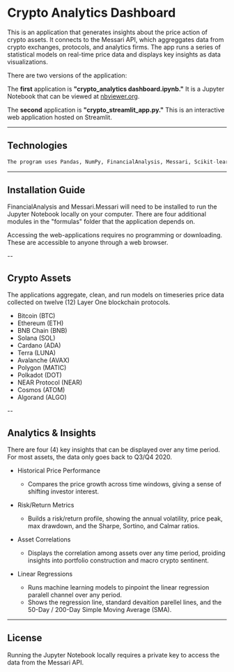 # Crypto Analytics Dashboard

This is an application that generates insights about the price action of crypto assets. It connects to the Messari API, which aggreggates data from crypto exchanges, protocols, and analytics firms. The app runs a series of statistical models on real-time price data and displays key insights as data visualizations.

There are two versions of the application:

The **first** application is **"crypto_analytics dashboard.ipynb."** It is a Jupyter Notebook that can be viewed at [nbviewer.org](https://nbviewer.org/github/Pac1226/Crypto-Analytics-Dashboard/blob/main/crypto_analytics_dashboard.ipynb).

The **second** application is **"crypto_streamlit_app.py."** This is an interactive web application hosted on Streamlit.

---

## Technologies

```python
The program uses Pandas, NumPy, FinancialAnalysis, Messari, Scikit-learn, hvPlot, Matplotlib, and sevaral custom built functions. 
```

---

## Installation Guide

FinancialAnalysis and Messari.Messari will need to be installed to run the Jupyter Notebook locally on your computer. There are four additional modules in the "formulas" folder that the application depends on.

Accessing the web-applications requires no programming or downloading. These are accessible to anyone through a web browser.

--

## Crypto Assets

The applications aggregate, clean, and run models on timeseries price data collected on twelve (12) Layer One blockchain protocols.

* Bitcoin (BTC)
* Ethereum (ETH)
* BNB Chain (BNB)
* Solana (SOL)
* Cardano (ADA)
* Terra (LUNA)
* Avalanche (AVAX)
* Polygon (MATIC)
* Polkadot (DOT)
* NEAR Protocol (NEAR)
* Cosmos (ATOM)
* Algorand (ALGO)

--

## Analytics & Insights

There are four (4) key insights that can be displayed over any time period. For most assets, the data only goes back to Q3/Q4 2020.

* Historical Price Performance
  - Compares the price growth across time windows, giving a sense of shifting investor interest.
  
* Risk/Return Metrics
  - Builds a risk/return profile, showing the annual volatility, price peak, max drawdown, and the Sharpe, Sortino, and Calmar ratios.
  
* Asset Correlations
  - Displays the correlation among assets over any time period, proiding insights into portfolio construction and macro crypto sentinent.
  
* Linear Regressions
  - Runs machine learning models to pinpoint the linear regression paralell channel over any period.
  - Shows the regression line, standard devaition parellel lines, and the 50-Day / 200-Day Simple Moving Average (SMA).

---

## License

Running the Jupyter Notebook locally requires a private key to access the data from the Messari API.

